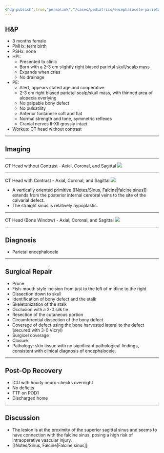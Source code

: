 ```yaml
---
{"dg-publish":true,"permalink":"/cases/pediatrics/encephalocele-parietal/","tags":["pediatric","encephalocele","skull","brain"],"created":"2023-05-25T16:09:37.000-07:00","updated":"2023-11-11T11:50:08.560-08:00"}
---
```



## H&P

- 3 months female
- PMHx: term birth
- PSHx: none
- HPI: 
	- Presented to clinic
	- Born with a 2-3 cm slightly right biased parietal skull/scalp mass
	- Expands when cries
	- No drainage
- PE: 
	- Alert, appears stated age and cooperative
	- 2-3 cm right biased parietal scalp/skull mass, with thinned area of alopecia overlying
	- No palpable bony defect
	- No pulsatility
	- Anterior fontanelle soft and flat
	- Normal strength and tone, symmetric reflexes
	- Cranial nerves II-XII grossly intact
- Workup: CT head without contrast

---

## Imaging

---

CT Head without Contrast - Axial, Coronal, and Sagittal
![](https://i.imgur.com/i5dih8l.png)

---

CT Head with Contrast - Axial, Coronal, and Sagittal
![](https://i.imgur.com/WA31IBw.png)
- A vertically oriented primitive [[Notes/Sinus, Falcine\|falcine sinus]] extends from the posterior internal cerebral veins to the site of the calvarial defect. 
- The straight sinus is relatively hypoplastic.

---

CT Head (Bone Window) - Axial, Coronal, and Sagittal
![](https://i.imgur.com/fAXEVJv.png)

---

## Diagnosis

- Parietal encephalocele

---

## Surgical Repair

- Prone
- Fish-mouth style incision from just to the left of midline to the right
- Dissection down to skull
- Identification of bony defect and the stalk
- Skeletonization of the stalk
- Occlusion with a 2-0 silk tie
- Resection of the cutaneous portion
- Circumferential dissection of the bony defect
- Coverage of defect using the bone harvested lateral to the defect (secured with 3-0 Vicryl)
- Surgicel coverage
- Closure
- Pathology: skin tissue with no significant pathological findings, consistent with clinical diagnosis of encephalocele.

---

## Post-Op Recovery

- ICU with hourly neuro-checks overnight
- No deficits
- TTF on POD1
- Discharged home

---

## Discussion

- The lesion is at the proximity of the superior sagittal sinus and seems to have connection with the falcine sinus, posing a high risk of intraoperative vascular injury.
- [[Notes/Sinus, Falcine\|Falcine sinus]]
